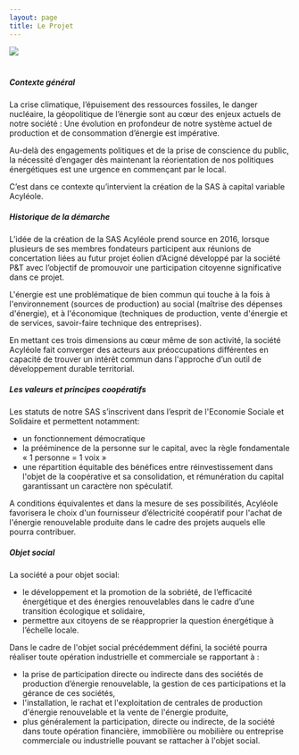 ```yaml
---
layout: page
title: Le Projet
---
```


<img src="{{ /assets/images/energy-2181902_1920.jpg | relative_url }}" 
     style="float: center; margin-bottom: 20px;" />

##### Contexte général

La crise climatique, l’épuisement des ressources fossiles, le danger nucléaire, la géopolitique de l’énergie sont au cœur des enjeux actuels de notre société : Une évolution en profondeur de notre système actuel de production et de consommation d’énergie est impérative.

Au-delà des engagements politiques et de la prise de conscience du public, la nécessité d’engager dès maintenant la réorientation de nos politiques énergétiques est une urgence en commençant par le local.

C’est dans ce contexte qu’intervient la création de la SAS à capital variable Acyléole.

##### Historique de la démarche

L’idée de la création de la SAS Acyléole prend source en 2016, lorsque plusieurs de ses membres fondateurs participent aux réunions de concertation liées au futur projet éolien d’Acigné développé par la société P&T avec l’objectif de promouvoir une participation citoyenne significative dans ce projet.

L'énergie est une problématique de bien commun qui touche à la fois à l'environnement (sources de production) au social (maîtrise des dépenses d'énergie), et à l'économique (techniques de production, vente d'énergie et de services, savoir-faire technique des entreprises).

En mettant ces trois dimensions au cœur même de son activité, la société Acyléole fait converger des acteurs aux préoccupations différentes en capacité de trouver un intérêt commun dans l'approche d’un outil de développement durable territorial.

##### Les valeurs et principes coopératifs

Les statuts de notre SAS s’inscrivent dans l’esprit de l'Economie Sociale et Solidaire et permettent notamment:

* un fonctionnement démocratique
* la prééminence de la personne sur le capital, avec la règle fondamentale « 1 personne = 1 voix »
* une répartition équitable des bénéfices entre réinvestissement dans l'objet de la coopérative et sa consolidation, et rémunération du capital garantissant un caractère non spéculatif.

A conditions équivalentes et dans la mesure de ses possibilités, Acyléole favorisera le choix d'un fournisseur d’électricité coopératif pour l'achat de l'énergie renouvelable produite dans le cadre des projets auquels elle pourra contribuer.

##### Objet social

La société a pour objet social:

* le développement et la promotion de la sobriété, de l’efficacité énergétique et des énergies renouvelables dans le cadre d’une transition écologique et solidaire,
* permettre aux citoyens de se réapproprier la question énergétique à l’échelle locale.

Dans le cadre de l'objet social précédemment défini, la société pourra réaliser toute opération industrielle et commerciale se rapportant à :

* la prise de participation directe ou indirecte dans des sociétés de production d’énergie renouvelable, la gestion de ces participations et la gérance de ces sociétés,
* l'installation, le rachat et l'exploitation de centrales de production d'énergie renouvelable et la vente de l'énergie produite,
* plus généralement la participation, directe ou indirecte, de la société dans toute opération financière, immobilière ou mobilière ou entreprise commerciale ou industrielle pouvant se rattacher à l'objet social.
